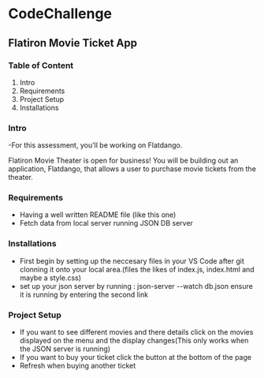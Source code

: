 # CodeChallenge #

## Flatiron Movie Ticket App
### Table of Content
   1. Intro
   2. Requirements
   3. Project Setup
   4. Installations


   ### Intro
-For this assessment, you'll be working on Flatdango.

Flatiron Movie Theater is open for business! You will be building out an
application, Flatdango, that allows a user to purchase movie tickets from the
theater.

 ### Requirements
 - Having a well written README file (like this one)
 - Fetch data from local server running JSON DB server

### Installations
 - First begin by setting up the neccesary files in your VS Code after git clonning it onto your local area.(files the likes of index.js, index.html and maybe a style.css)
 - set up your json server by running : json-server --watch db.json ensure it is running by entering the second link
 
### Project Setup 
 - If you want to see different movies and there details click on the movies displayed on the menu and the display changes(This only works when the JSON server is running)
 - If you want to buy your ticket click the button at the bottom of the page
 - Refresh when buying another ticket    